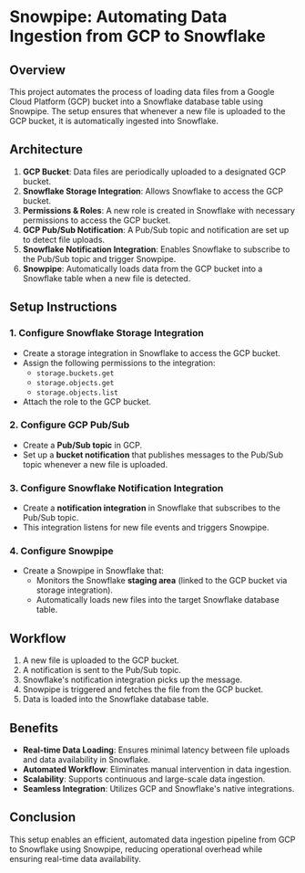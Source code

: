 # Snowpipe: Automating Data Ingestion from GCP to Snowflake

## Overview
This project automates the process of loading data files from a Google Cloud Platform (GCP) bucket into a Snowflake database table using Snowpipe. The setup ensures that whenever a new file is uploaded to the GCP bucket, it is automatically ingested into Snowflake.

## Architecture
1. **GCP Bucket**: Data files are periodically uploaded to a designated GCP bucket.
2. **Snowflake Storage Integration**: Allows Snowflake to access the GCP bucket.
3. **Permissions & Roles**: A new role is created in Snowflake with necessary permissions to access the GCP bucket.
4. **GCP Pub/Sub Notification**: A Pub/Sub topic and notification are set up to detect file uploads.
5. **Snowflake Notification Integration**: Enables Snowflake to subscribe to the Pub/Sub topic and trigger Snowpipe.
6. **Snowpipe**: Automatically loads data from the GCP bucket into a Snowflake table when a new file is detected.

## Setup Instructions
### 1. Configure Snowflake Storage Integration
- Create a storage integration in Snowflake to access the GCP bucket.
- Assign the following permissions to the integration:
  - `storage.buckets.get`
  - `storage.objects.get`
  - `storage.objects.list`
- Attach the role to the GCP bucket.

### 2. Configure GCP Pub/Sub
- Create a **Pub/Sub topic** in GCP.
- Set up a **bucket notification** that publishes messages to the Pub/Sub topic whenever a new file is uploaded.

### 3. Configure Snowflake Notification Integration
- Create a **notification integration** in Snowflake that subscribes to the Pub/Sub topic.
- This integration listens for new file events and triggers Snowpipe.

### 4. Configure Snowpipe
- Create a Snowpipe in Snowflake that:
  - Monitors the Snowflake **staging area** (linked to the GCP bucket via storage integration).
  - Automatically loads new files into the target Snowflake database table.

## Workflow
1. A new file is uploaded to the GCP bucket.
2. A notification is sent to the Pub/Sub topic.
3. Snowflake's notification integration picks up the message.
4. Snowpipe is triggered and fetches the file from the GCP bucket.
5. Data is loaded into the Snowflake database table.

## Benefits
- **Real-time Data Loading**: Ensures minimal latency between file uploads and data availability in Snowflake.
- **Automated Workflow**: Eliminates manual intervention in data ingestion.
- **Scalability**: Supports continuous and large-scale data ingestion.
- **Seamless Integration**: Utilizes GCP and Snowflake's native integrations.

## Conclusion
This setup enables an efficient, automated data ingestion pipeline from GCP to Snowflake using Snowpipe, reducing operational overhead while ensuring real-time data availability.

